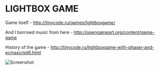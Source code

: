 # LIGHTBOX GAME

Game itself - http://tinycode.ru/games/lightboxgame/

And I borrowd music from here - http://opengameart.org/content/game-game

History of the game - http://tinycode.ru/lightboxgame-with-phaser-and-ecmascript6.html

![Screenshot](https://bytebucket.org/grigoriytretyakov/lightbox-game/raw/69353996c8f364fd62f15cda4cc6afeb6a3de2da/gameplay.png)
